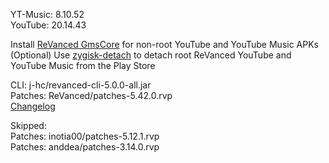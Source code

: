 YT-Music: 8.10.52  
YouTube: 20.14.43  

Install [ReVanced GmsCore](https://github.com/ReVanced/GmsCore/releases/latest) for non-root YouTube and YouTube Music APKs  
(Optional) Use [zygisk-detach](https://github.com/j-hc/zygisk-detach/releases/latest) to detach root ReVanced YouTube and YouTube Music from the Play Store
  
CLI: j-hc/revanced-cli-5.0.0-all.jar  
Patches: ReVanced/patches-5.42.0.rvp  
[Changelog](https://github.com/ReVanced/revanced-patches/releases/tag/v5.42.0)  

Skipped:  
Patches: inotia00/patches-5.12.1.rvp    
Patches: anddea/patches-3.14.0.rvp    
